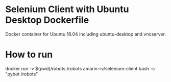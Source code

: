 # Selenium Client with Ubuntu Desktop Dockerfile

Docker container for Ubuntu 16.04 including ubuntu-desktop and vncserver.

# How to run

docker run -v $(pwd)/robots:/robots amarin-rv/selenium-client bash -c "pybot /robots"
